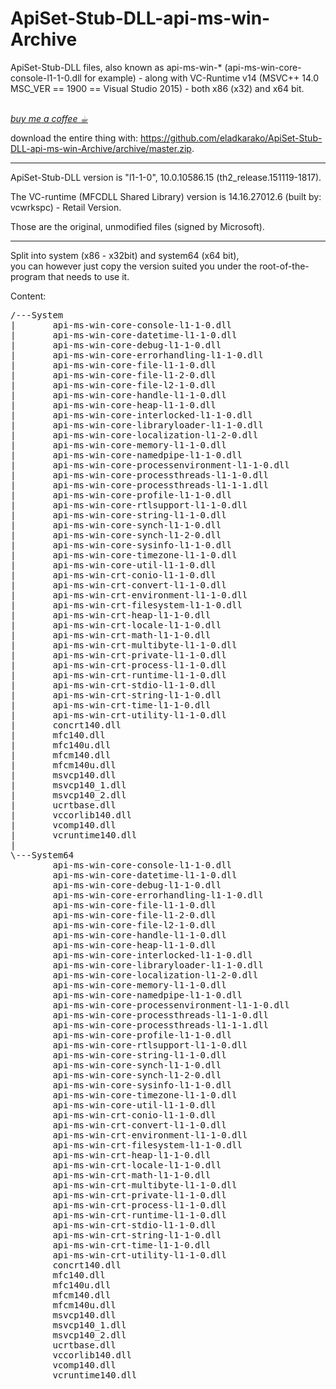 # ApiSet-Stub-DLL-api-ms-win-Archive
ApiSet-Stub-DLL files, also known as api-ms-win-* (api-ms-win-core-console-l1-1-0.dll for example) - along with VC-Runtime v14 (MSVC++ 14.0 MSC_VER == 1900 == Visual Studio 2015) - both x86 (x32) and x64 bit.

<br/><a href="https://paypal.me/e1adkarak0/5"><em>buy me a coffee ☕︎</em></a>

download the entire thing with: <a href="https://github.com/eladkarako/ApiSet-Stub-DLL-api-ms-win-Archive/archive/master.zip">https://github.com/eladkarako/ApiSet-Stub-DLL-api-ms-win-Archive/archive/master.zip</a>.

<hr/>

ApiSet-Stub-DLL version is "l1-1-0", 10.0.10586.15 (th2_release.151119-1817).  

The VC-runtime (MFCDLL Shared Library) version is 14.16.27012.6 (built by: vcwrkspc) - Retail Version.

Those are the original, unmodified files (signed by Microsoft).

<hr/>

Split into system (x86 - x32bit) and system64 (x64 bit),  
you can however just copy the version suited you under the root-of-the-program that needs to use it.


Content:  

<pre>
/---System
|       api-ms-win-core-console-l1-1-0.dll
|       api-ms-win-core-datetime-l1-1-0.dll
|       api-ms-win-core-debug-l1-1-0.dll
|       api-ms-win-core-errorhandling-l1-1-0.dll
|       api-ms-win-core-file-l1-1-0.dll
|       api-ms-win-core-file-l1-2-0.dll
|       api-ms-win-core-file-l2-1-0.dll
|       api-ms-win-core-handle-l1-1-0.dll
|       api-ms-win-core-heap-l1-1-0.dll
|       api-ms-win-core-interlocked-l1-1-0.dll
|       api-ms-win-core-libraryloader-l1-1-0.dll
|       api-ms-win-core-localization-l1-2-0.dll
|       api-ms-win-core-memory-l1-1-0.dll
|       api-ms-win-core-namedpipe-l1-1-0.dll
|       api-ms-win-core-processenvironment-l1-1-0.dll
|       api-ms-win-core-processthreads-l1-1-0.dll
|       api-ms-win-core-processthreads-l1-1-1.dll
|       api-ms-win-core-profile-l1-1-0.dll
|       api-ms-win-core-rtlsupport-l1-1-0.dll
|       api-ms-win-core-string-l1-1-0.dll
|       api-ms-win-core-synch-l1-1-0.dll
|       api-ms-win-core-synch-l1-2-0.dll
|       api-ms-win-core-sysinfo-l1-1-0.dll
|       api-ms-win-core-timezone-l1-1-0.dll
|       api-ms-win-core-util-l1-1-0.dll
|       api-ms-win-crt-conio-l1-1-0.dll
|       api-ms-win-crt-convert-l1-1-0.dll
|       api-ms-win-crt-environment-l1-1-0.dll
|       api-ms-win-crt-filesystem-l1-1-0.dll
|       api-ms-win-crt-heap-l1-1-0.dll
|       api-ms-win-crt-locale-l1-1-0.dll
|       api-ms-win-crt-math-l1-1-0.dll
|       api-ms-win-crt-multibyte-l1-1-0.dll
|       api-ms-win-crt-private-l1-1-0.dll
|       api-ms-win-crt-process-l1-1-0.dll
|       api-ms-win-crt-runtime-l1-1-0.dll
|       api-ms-win-crt-stdio-l1-1-0.dll
|       api-ms-win-crt-string-l1-1-0.dll
|       api-ms-win-crt-time-l1-1-0.dll
|       api-ms-win-crt-utility-l1-1-0.dll
|       concrt140.dll
|       mfc140.dll
|       mfc140u.dll
|       mfcm140.dll
|       mfcm140u.dll
|       msvcp140.dll
|       msvcp140_1.dll
|       msvcp140_2.dll
|       ucrtbase.dll
|       vccorlib140.dll
|       vcomp140.dll
|       vcruntime140.dll
|
\---System64
        api-ms-win-core-console-l1-1-0.dll
        api-ms-win-core-datetime-l1-1-0.dll
        api-ms-win-core-debug-l1-1-0.dll
        api-ms-win-core-errorhandling-l1-1-0.dll
        api-ms-win-core-file-l1-1-0.dll
        api-ms-win-core-file-l1-2-0.dll
        api-ms-win-core-file-l2-1-0.dll
        api-ms-win-core-handle-l1-1-0.dll
        api-ms-win-core-heap-l1-1-0.dll
        api-ms-win-core-interlocked-l1-1-0.dll
        api-ms-win-core-libraryloader-l1-1-0.dll
        api-ms-win-core-localization-l1-2-0.dll
        api-ms-win-core-memory-l1-1-0.dll
        api-ms-win-core-namedpipe-l1-1-0.dll
        api-ms-win-core-processenvironment-l1-1-0.dll
        api-ms-win-core-processthreads-l1-1-0.dll
        api-ms-win-core-processthreads-l1-1-1.dll
        api-ms-win-core-profile-l1-1-0.dll
        api-ms-win-core-rtlsupport-l1-1-0.dll
        api-ms-win-core-string-l1-1-0.dll
        api-ms-win-core-synch-l1-1-0.dll
        api-ms-win-core-synch-l1-2-0.dll
        api-ms-win-core-sysinfo-l1-1-0.dll
        api-ms-win-core-timezone-l1-1-0.dll
        api-ms-win-core-util-l1-1-0.dll
        api-ms-win-crt-conio-l1-1-0.dll
        api-ms-win-crt-convert-l1-1-0.dll
        api-ms-win-crt-environment-l1-1-0.dll
        api-ms-win-crt-filesystem-l1-1-0.dll
        api-ms-win-crt-heap-l1-1-0.dll
        api-ms-win-crt-locale-l1-1-0.dll
        api-ms-win-crt-math-l1-1-0.dll
        api-ms-win-crt-multibyte-l1-1-0.dll
        api-ms-win-crt-private-l1-1-0.dll
        api-ms-win-crt-process-l1-1-0.dll
        api-ms-win-crt-runtime-l1-1-0.dll
        api-ms-win-crt-stdio-l1-1-0.dll
        api-ms-win-crt-string-l1-1-0.dll
        api-ms-win-crt-time-l1-1-0.dll
        api-ms-win-crt-utility-l1-1-0.dll
        concrt140.dll
        mfc140.dll
        mfc140u.dll
        mfcm140.dll
        mfcm140u.dll
        msvcp140.dll
        msvcp140_1.dll
        msvcp140_2.dll
        ucrtbase.dll
        vccorlib140.dll
        vcomp140.dll
        vcruntime140.dll
</pre>